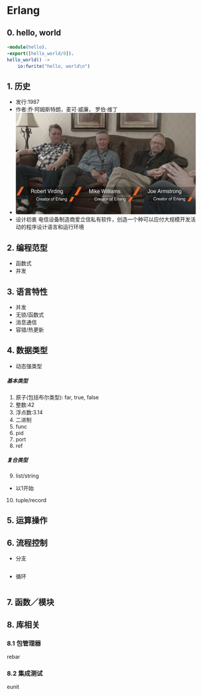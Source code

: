 # Erlang

## 0. hello, world
```erlang
-module(hello).
-export([hello_world/0]).
hello_world() ->
    io:fwrite("hello, world\n")
```

## 1. 历史
* 发行:1987
* 作者:乔·阿姆斯特朗，麦可·威廉， 罗伯·维丁 
* ![](https://github.com/mingchaoyan/MyUsedLanguages/blob/master/Erlang/Erlang-1987.jpg)
* 设计初衷 电信设备制造商爱立信私有软件，创造一个种可以应付大规模开发活动的程序设计语言和运行环境

## 2. 编程范型
* 函数式
* 并发

## 3. 语言特性
* 并发
* 无锁/函数式
* 消息通信
* 容错/热更新


## 4. 数据类型
* 动态强类型

##### 基本类型
1. 原子(包括布尔类型): far, true, false
2. 整数:42
3. 浮点数:3.14
4. 二进制
5. func
6. pid
7. port
8. ref

##### 复合类型
9. list/string
* 以1开始
10. tuple/record

## 5. 运算操作

## 6. 流程控制

* 分支

```erlang

```
* 循环

```erlang

```

## 7. 函数／模块

## 8. 库相关
### 8.1 包管理器
rebar

### 8.2 集成测试
eunit
